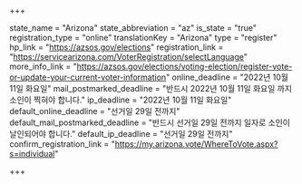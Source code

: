 +++

state_name = "Arizona"
state_abbreviation = "az"
is_state = "true"
registration_type = "online"
translationKey = "Arizona"
type = "register"
hp_link = "https://azsos.gov/elections"
registration_link = "https://servicearizona.com/VoterRegistration/selectLanguage"
more_info_link = "https://azsos.gov/elections/voting-election/register-vote-or-update-your-current-voter-information"
online_deadline = "2022년 10월 11일 화요일"
mail_postmarked_deadline = "반드시 2022년 10월 11일 화요일 까지 소인이 찍혀야 합니다."
ip_deadline = "2022년 10월 11일 화요일"
default_online_deadline = "선거일 29일 전까지"
default_mail_postmarked_deadline = "반드시 선거일 29일 전까지 일자로 소인이 날인되어야 합니다."
default_ip_deadline = "선거일 29일 전까지"
confirm_registration_link = "https://my.arizona.vote/WhereToVote.aspx?s=individual"

+++